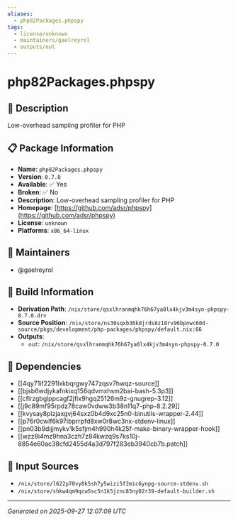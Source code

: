 ```yaml
---
aliases:
  - php82Packages.phpspy
tags:
  - license/unknown
  - maintainers/gaelreyrol
  - outputs/out
---
```


# php82Packages.phpspy

## 📝 Description

Low-overhead sampling profiler for PHP

## 📋 Package Information

- **Name**: `php82Packages.phpspy`
- **Version**: `0.7.0`
- **Available**: ✅ Yes
- **Broken**: ✅ No
- **Description**: Low-overhead sampling profiler for PHP
- **Homepage**: [https://github.com/adsr/phpspy](https://github.com/adsr/phpspy)
- **License**: `unknown`
- **Platforms**: `x86_64-linux`
## 👥 Maintainers

- @gaelreyrol


## 🔧 Build Information

- **Derivation Path**: `/nix/store/qsxlhranmqhk76h67ya0lx4kjv3m4syn-phpspy-0.7.0.drv`
- **Source Position**: `/nix/store/ns30sqxb36k8jrds8z18rv96bpnwc60d-source/pkgs/development/php-packages/phpspy/default.nix:66`
- **Outputs**:
  - `out`:  `/nix/store/qsxlhranmqhk76h67ya0lx4kjv3m4syn-phpspy-0.7.0`

## 🔗 Dependencies

- [[4qy71if2291lxkbqrgwy747zqsv7hwqz-source]]
- [[bjsb6wdjykafnkixq156qdvmxhsm2bai-bash-5.3p3]]
- [[cflrzgbglppcagf2jfix9hgq25126m9z-gnugrep-3.12]]
- [[j9c89mf95rpdz78caw0vdww3b38n11q7-php-8.2.29]]
- [[kvysay8plzjaxgvj64sxz0b4d9xc25n0-binutils-wrapper-2.44]]
- [[p76r0cwlf6k97ibprrpfd8xw0r8wc3nx-stdenv-linux]]
- [[pn03b9dijjmykv1k5sfjm4h990h4k25f-make-binary-wrapper-hook]]
- [[wzz8i4mz9hna3czh7z84kwzq9s7ks10j-8854e60ac38cfd2455d4a3d797f283eb3940cb7b.patch]]

## 📁 Input Sources

- `/nix/store/l622p70vy8k5sh7y5wizi5f2mic6ynpg-source-stdenv.sh`
- `/nix/store/shkw4qm9qcw5sc5n1k5jznc83ny02r39-default-builder.sh`

---
*Generated on 2025-09-27 12:07:09 UTC*
